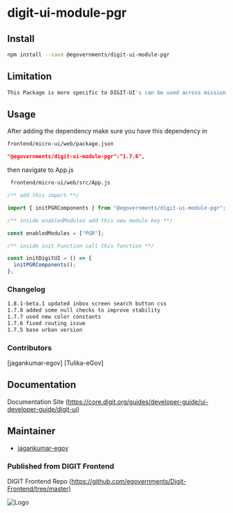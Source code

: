
# digit-ui-module-pgr

## Install

```bash
npm install --save @egovernments/digit-ui-module-pgr
```

## Limitation

```bash
This Package is more specific to DIGIT-UI's can be used across mission's
```

## Usage

After adding the dependency make sure you have this dependency in

```bash
frontend/micro-ui/web/package.json
```

```json
"@egovernments/digit-ui-module-pgr":"1.7.6",
```

then navigate to App.js

```bash
 frontend/micro-ui/web/src/App.js
```


```jsx
/** add this import **/

import { initPGRComponents } from "@egovernments/digit-ui-module-pgr";

/** inside enabledModules add this new module key **/

const enabledModules = ["PGR"];

/** inside init Function call this function **/

const initDigitUI = () => {
  initPGRComponents();
};
```

### Changelog

```bash
1.8.1-beta.1 updated inbox screen search button css
1.7.8 added some null checks to improve stability 
1.7.7 used new color constants
1.7.6 fixed routing issue
1.7.5 base urban version
```

### Contributors

[jagankumar-egov] [Tulika-eGov]

## Documentation

Documentation Site (https://core.digit.org/guides/developer-guide/ui-developer-guide/digit-ui)

## Maintainer

- [jagankumar-egov](https://www.github.com/jagankumar-egov)


### Published from DIGIT Frontend 
DIGIT Frontend Repo (https://github.com/egovernments/Digit-Frontend/tree/master)

![Logo](https://s3.ap-south-1.amazonaws.com/works-dev-asset/mseva-white-logo.png)
